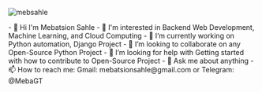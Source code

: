 <!-- ### Hi there 👋 -->

<!--
**mebsahle/mebsahle** is a ✨ _special_ ✨ repository because its `README.md` (this file) appears on your GitHub profile.

Here are some ideas to get you started:

- 🔭 I’m currently working on ...
- 🌱 I’m currently learning ...
- 👯 I’m looking to collaborate on ...
- 🤔 I’m looking for help with ...
- 💬 Ask me about ...
- 📫 How to reach me: ...
- 😄 Pronouns: ...
- ⚡ Fun fact: ...
-->
<p align="left"> <img src="https://komarev.com/ghpvc/?username=mebsahle&label=Profile%20views&color=ffba01&style=flat" alt="mebsahle" /> </p>
- 👋 Hi I'm Mebatsion Sahle
- 🧐 I'm interested in Backend Web Development, Machine Learning, and Cloud Computing
- 🔭 I’m currently working on Python automation, Django Project
<!-- 🔭 I’m currently working on Python automation, Data Science Project -->
<!-- 🌱 I’m currently learning Google Cloud Computing -->
- 👯 I’m looking to collaborate on any Open-Source Python Project
- 🤔 I’m looking for help with Getting started with how to contribute to Open-Source Project
- 💬 Ask me about anything
- 📫 How to reach me: Gmail: mebatsionsahle@gmail.com or Telegram: @MebaGT
